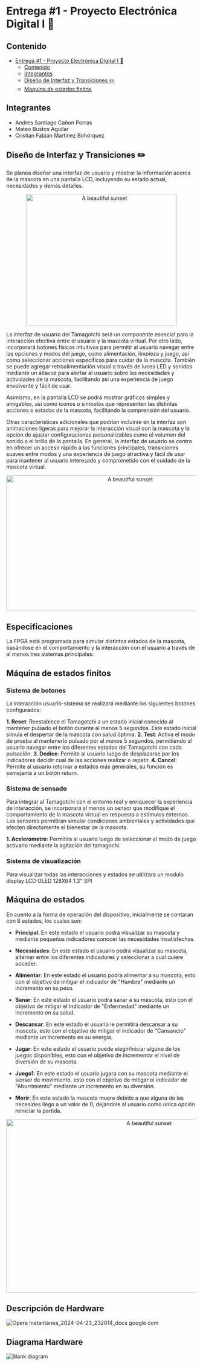 # Entrega #1 - Proyecto Electrónica Digital I 👾

## Contenido

- [Entrega #1 - Proyecto Electrónica Digital I 👾](#entrega-1---proyecto-electrónica-digital-i-)
  - [Contenido](#contenido)
  - [Integrantes](#integrantes)
  - [Diseño de Interfaz y Transiciones ✏️](#diseño-de-interfaz-y-transiciones-️)
  - [Maquina de estados finitos](#máquina-de-estados-finitos)

## Integrantes

- Andres Santiago Cañon Porras
- Mateo Bustos Aguilar
- Cristian Fabián Martínez Bohórquez

## Diseño de Interfaz y Transiciones ✏️

Se planea diseñar una interfaz de usuario y mostrar la información acerca de la mascota en una pantalla LCD, incluyendo su estado actual, necesidades y demás detalles.

<p align="center">
  <img src="https://tamagotchi.com/wp-content/uploads/OGTAMA_Instruction-1-800x699.png" alt="A beautiful sunset" width="400" height="349,5">
</p>

La interfaz de usuario del Tamagotchi será un componente esencial para la interacción efectiva entre el usuario y la mascota virtual. Por otro lado, incorporará botones físicos intuitivos para permitir al usuario navegar entre las opciones y modos del juego, como alimentación, limpieza y juego, así como seleccionar acciones específicas para cuidar de la mascota. También se puede agregar retroalimentación visual a través de luces LED y sonidos mediante un altavoz para alertar al usuario sobre las necesidades y actividades de la mascota, facilitando así una experiencia de juego envolvente y fácil de usar.

Asimismo, en la pantalla LCD se podrá mostrar gráficos simples y amigables, así como iconos o símbolos que representen las distintas acciones o estados de la mascota, facilitando la comprensión del usuario.

Otras características adicionales que podrían incluirse en la interfaz son animaciones ligeras para mejorar la interacción visual con la mascota y la opción de ajustar configuraciones personalizables como el volumen del sonido o el brillo de la pantalla. En general, la interfaz de usuario se centra en ofrecer un acceso rápido a las funciones principales, transiciones suaves entre modos y una experiencia de juego atractiva y fácil de usar para mantener al usuario interesado y comprometido con el cuidado de la mascota virtual.

<p align="center">
  <img src="https://i.ytimg.com/vi/S9QTScMz8w4/maxresdefault.jpg" alt="A beautiful sunset" width="640" height="360">
</p>

## Especificaciones

La FPGA está programada para simular distintos estados de la mascota, basándose en el comportamiento y la interacción con el usuario a través de al menos tres sistemas principales:

## Máquina de estados finitos

### Sistema de botones

La interacción usuario-sistema se realizará mediante los siguientes botones configurados:

**1. Reset**: Reestablece el Tamagotchi a un estado inicial conocido al mantener pulsado el botón durante al menos 5 segundos. Este estado inicial simula el despertar de la mascota con salud óptima.
**2. Test**: Activa el modo de prueba al mantenerlo pulsado por al menos 5 segundos, permitiendo al usuario navegar entre los diferentes estados del Tamagotchi con cada pulsación.
**3. Dedice**: Permite al usuario luego de desplazarse por los indicadores decidir cual de las acciones realizar o repetir.
**4. Cancel**: Permite al usuario retornar a estados más generales, su función es semejante a un botón return.

### Sistema de sensado

Para integrar al Tamagotchi con el entorno real y enriquecer la experiencia de interacción, se incorporará al menos un sensor que modifique el comportamiento de la mascota virtual en respuesta a estímulos externos. Los sensores permitirán simular condiciones ambientales y actividades que afecten directamente el bienestar de la mascota.

**1. Acelerometro**: Permitira al usuario luego de seleccionar el modo de juego activarlo mediante la agitación del tamagochi.

### Sistema de visualización

Para visualizar todas las interacciones y estados se utilizara un modulo display LCD OLED 128X64 1.3" SPI 

## Máquina de estados

En cuento a la forma de operación del dispositivo, inicialmente se contaran con 8 estados, los cuales son:

  - **Principal**: En este estado el usuario podra visualizar su mascota y mediante pequeños indicadores conocer las necesidades insatisfechas.

  - **Necesidades**: En este estado el usuario podra visualizar su mascota, alternar entre los diferentes indicadores y seleccionar a cual quiere acceder.

  - **Alimentar**: En este estado el usuario podra alimentar a su mascota, esto con el objetivo de mitigar el indicador de "Hambre" mediante un incremento en su peso.
    
  - **Sanar**: En este estado el usuario podra sanar a su mascota, esto con el objetivo de mitigar el indicador de "Enfermedad" mediante un incremento en su salud.

  - **Descansar**: En este estado el usuario le permitira descansar a su mascota, esto con el objetivo de mitigar el indicador de "Cansancio" mediante un incremento en su energia.

  - **Jugar**: En este estado el usuario puede elegir/iniciar alguno de los juegos disponibles, esto con el objetivo de incrementar el nivel de diversión de su mascota. 

  - **Juego1**: En este estado el usuario jugara con su mascota mediante el sensor de movimiento, esto con el objetivo de mitigar el indicador de "Aburrimiento" mediante un incremento en su diversion.

  - **Morir**: En este estado la mascota muere debido a que alguna de las necesides llego a un valor de 0, dejandole al usuario como unica opción reiniciar la partida.

<p align="center">
  <img src="https://github.com/unal-edigital1-lab/entrega-1-proyecto-grupo03-2024-1/assets/95363361/ca14c3b0-b480-45b0-8f7b-a5e73a0e037d" alt="A beautiful sunset" width="740" height="460">
  <!-- ![FSM drawio](https://github.com/unal-edigital1-lab/entrega-1-proyecto-grupo03-2024-1/assets/95363361/ca14c3b0-b480-45b0-8f7b-a5e73a0e037d) -->
</p>

## Descripción de Hardware

![Opera Instantánea_2024-04-23_232014_docs google com](https://github.com/unal-edigital1-lab/entrega-1-proyecto-grupo03-2024-1/assets/95363516/7c63ccbd-8e56-4a1e-b47f-3d938221d923)

## Diagrama Hardware

![Blank diagram](https://github.com/unal-edigital1-lab/entrega-1-proyecto-grupo03-2024-1/assets/95363516/a02495bc-3718-42d4-a847-87f133cebe88)


